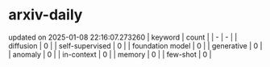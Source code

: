 # arxiv-daily
updated on 2025-01-08 22:16:07.273260
| keyword | count |
| - | - |
| diffusion | 0 |
| self-supervised | 0 |
| foundation model | 0 |
| generative | 0 |
| anomaly | 0 |
| in-context | 0 |
| memory | 0 |
| few-shot | 0 |

